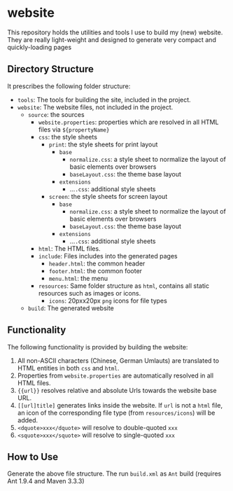# website
This repository holds the utilities and tools I use to build my (new) website.
They are really light-weight and designed to generate very compact and quickly-loading pages

## Directory Structure
It prescribes the following folder structure:

- `tools`: The tools for building the site, included in the project.
- `website`: The website files, not included in the project.
  * `source`: the sources
    + `website.properties`: properties which are resolved in all HTML files via `${propertyName}`
    + `css`: the style sheets
      - `print`: the style sheets for print layout
        * `base`
          + `normalize.css`: a style sheet to normalize the layout of basic elements over browsers 
          + `baseLayout.css`: the theme base layout
        * `extensions`
          + ...`.css`: additional style sheets
      - `screen`: the style sheets for screen layout
        * `base`
          + `normalize.css`: a style sheet to normalize the layout of basic elements over browsers 
          + `baseLayout.css`: the theme base layout
        * `extensions`
          + ...`.css`: additional style sheets
    + `html`: The HTML files.
    + `include`: Files includes into the generated pages
      - `header.html`: the common header
      - `footer.html`: the common footer
      - `menu.html`: the menu
    + `resources`: Same folder structure as `html`, contains all static resources such as images or icons.
      - `icons`: 20pxx20px `png` icons for file types
  * `build`: The generated website


## Functionality

The following functionality is provided by building the website:

1. All non-ASCII characters (Chinese, German Umlauts) are translated to HTML entities in both `css` and `html`.
2. Properties from `website.properties` are automatically resolved in all HTML files.
3. `{{url}}` resolves relative and absolute Urls towards the website base URL.
4. `[[url]title]` generates links inside the website. If `url` is not a `html` file, an icon of the corresponding file type (from `resources/icons`) will be added.
5. `<dquote>xxx</dquote>` will resolve to double-quoted `xxx`
6. `<squote>xxx</squote>` will resolve to single-quoted `xxx`

## How to Use
Generate the above file structure.
The run `build.xml` as `Ant` build (requires Ant 1.9.4 and Maven 3.3.3)